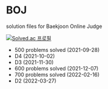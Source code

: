 # BOJ
 solution files for Baekjoon Online Judge
 
[![Solved.ac 프로필](http://mazassumnida.wtf/api/v2/generate_badge?boj=andrewmjk1)](https://solved.ac/andrewmjk1)

- 500 problems solved (2021-09-28)
- D4 (2021-10-02)
- D3 (2021-11-30)
- 600 problems solved (2021-12-07)
- 700 problems solved (2022-02-16)
- D2 (2022-03-27)